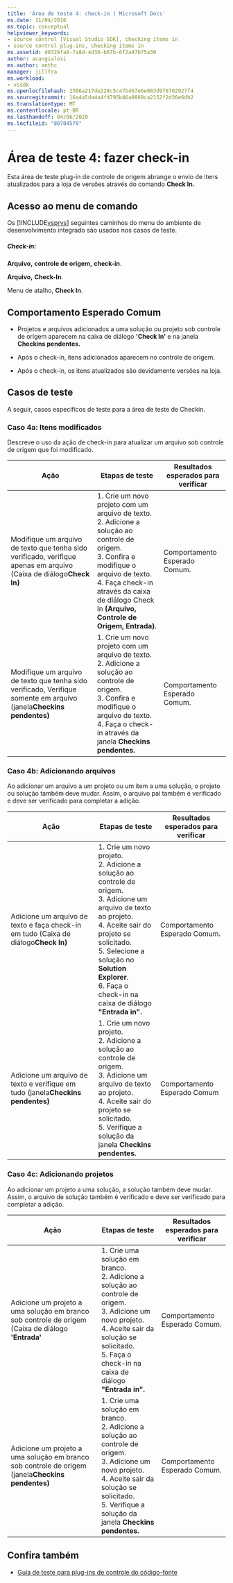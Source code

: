 ```yaml
---
title: 'Área de teste 4: check-in | Microsoft Docs'
ms.date: 11/04/2016
ms.topic: conceptual
helpviewer_keywords:
- source control [Visual Studio SDK], checking items in
- source control plug-ins, checking items in
ms.assetid: d0329fa8-7a8d-4d30-b67b-6f2a97b75a30
author: acangialosi
ms.author: anthc
manager: jillfra
ms.workload:
- vssdk
ms.openlocfilehash: 2386a217de228c5c47b467e6e083d978702927f4
ms.sourcegitcommit: 16a4a5da4a4fd795b46a0869ca2152f2d36e6db2
ms.translationtype: MT
ms.contentlocale: pt-BR
ms.lasthandoff: 04/06/2020
ms.locfileid: "80704570"
---
```

# <a name="test-area-4-check-in"></a>Área de teste 4: fazer check-in
Esta área de teste plug-in de controle de origem abrange o envio de itens atualizados para a loja de versões através do comando **Check In.**

## <a name="command-menu-access"></a>Acesso ao menu de comando
 Os [!INCLUDE[vsprvs](../../code-quality/includes/vsprvs_md.md)] seguintes caminhos do menu do ambiente de desenvolvimento integrado são usados nos casos de teste.

##### <a name="check-in"></a>Check-in:
 **Arquivo,** **controle de origem,** **check-in**.

 **Arquivo,** **Check-In**.

 Menu de atalho, **Check In**.

## <a name="common-expected-behavior"></a>Comportamento Esperado Comum

- Projetos e arquivos adicionados a uma solução ou projeto sob controle de origem aparecem na caixa de diálogo **'Check In'** e na janela **Checkins pendentes.**

- Após o check-in, itens adicionados aparecem no controle de origem.

- Após o check-in, os itens atualizados são devidamente versões na loja.

## <a name="test-cases"></a>Casos de teste
 A seguir, casos específicos de teste para a área de teste de Checkin.

### <a name="case-4a-modified-items"></a>Caso 4a: Itens modificados
 Descreve o uso da ação de check-in para atualizar um arquivo sob controle de origem que foi modificado.

|Ação|Etapas de teste|Resultados esperados para verificar|
|------------|----------------|--------------------------------|
|Modifique um arquivo de texto que tenha sido verificado, verifique apenas em arquivo (Caixa de diálogo**Check In)**|1. Crie um novo projeto com um arquivo de texto.<br />2. Adicione a solução ao controle de origem.<br />3. Confira e modifique o arquivo de texto.<br />4. Faça check-in através da caixa de diálogo Check In **(Arquivo,** **Controle de Origem,** **Entrada).**|Comportamento Esperado Comum.|
|Modifique um arquivo de texto que tenha sido verificado, Verifique somente em arquivo (janela**Checkins pendentes)**|1. Crie um novo projeto com um arquivo de texto.<br />2. Adicione a solução ao controle de origem.<br />3. Confira e modifique o arquivo de texto.<br />4. Faça o check-in através da janela **Checkins pendentes.**|Comportamento Esperado Comum.|

### <a name="case-4b-adding-files"></a>Caso 4b: Adicionando arquivos
 Ao adicionar um arquivo a um projeto ou um item a uma solução, o projeto ou solução também deve mudar. Assim, o arquivo pai também é verificado e deve ser verificado para completar a adição.

|Ação|Etapas de teste|Resultados esperados para verificar|
|------------|----------------|--------------------------------|
|Adicione um arquivo de texto e faça check-in em tudo (Caixa de diálogo**Check In)**|1. Crie um novo projeto.<br />2. Adicione a solução ao controle de origem.<br />3. Adicione um arquivo de texto ao projeto.<br />4. Aceite sair do projeto se solicitado.<br />5. Selecione a solução no **Solution Explorer**.<br />6. Faça o check-in na caixa de diálogo **"Entrada in".**|Comportamento Esperado Comum.|
|Adicione um arquivo de texto e verifique em tudo (janela**Checkins pendentes)**|1. Crie um novo projeto.<br />2. Adicione a solução ao controle de origem.<br />3. Adicione um arquivo de texto ao projeto.<br />4. Aceite sair do projeto se solicitado.<br />5. Verifique a solução da janela **Checkins pendentes.**|Comportamento Esperado Comum|

### <a name="case-4c-adding-projects"></a>Caso 4c: Adicionando projetos
 Ao adicionar um projeto a uma solução, a solução também deve mudar. Assim, o arquivo de solução também é verificado e deve ser verificado para completar a adição.

|Ação|Etapas de teste|Resultados esperados para verificar|
|------------|----------------|--------------------------------|
|Adicione um projeto a uma solução em branco sob controle de origem (Caixa de diálogo **'Entrada'**|1. Crie uma solução em branco.<br />2. Adicione a solução ao controle de origem.<br />3. Adicione um novo projeto.<br />4. Aceite sair da solução se solicitado.<br />5. Faça o check-in na caixa de diálogo **"Entrada in".**|Comportamento Esperado Comum.|
|Adicione um projeto a uma solução em branco sob controle de origem (janela**Checkins pendentes)**|1. Crie uma solução em branco.<br />2. Adicione a solução ao controle de origem.<br />3. Adicione um novo projeto.<br />4. Aceite sair da solução se solicitado.<br />5. Verifique a solução da janela **Checkins pendentes.**|Comportamento Esperado Comum.|

## <a name="see-also"></a>Confira também
- [Guia de teste para plug-ins de controle do código-fonte](../../extensibility/internals/test-guide-for-source-control-plug-ins.md)

